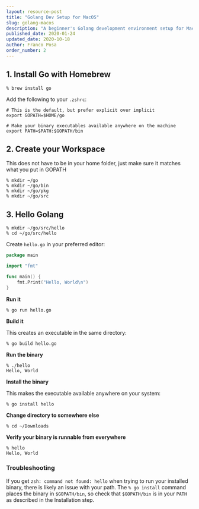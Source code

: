 ```yaml
---
layout: resource-post
title: "Golang Dev Setup for MacOS"
slug: golang-macos
description: "A beginner's Golang development environment setup for MacOS"
published_date: 2020-01-24
updated_date: 2020-10-18
author: Franco Posa
order_number: 2
---
```


## 1. Install Go with Homebrew

`% brew install go`

Add the following to your `.zshrc`:
```
# This is the default, but prefer explicit over implicit
export GOPATH=$HOME/go

# Make your binary executables available anywhere on the machine 
export PATH=$PATH:$GOPATH/bin
```
## 2. Create your Workspace
This does not have to be in your home folder, just make sure it matches what you put in GOPATH
```
% mkdir ~/go
% mkdir ~/go/bin
% mkdir ~/go/pkg
% mkdir ~/go/src
```

## 3. Hello Golang
```
% mkdir ~/go/src/hello
% cd ~/go/src/hello
```
Create `hello.go` in your preferred editor:

```go
package main

import "fmt"

func main() {
    fmt.Print("Hello, World\n")
}
```

**Run it**
```
% go run hello.go
```

**Build it**

This creates an executable in the same directory:
```
% go build hello.go
```

**Run the binary**
```
% ./hello
Hello, World
```

**Install the binary**

This makes the executable available anywhere on your system:

```
% go install hello
```

**Change directory to somewhere else**

```
% cd ~/Downloads
```

**Verify your binary is runnable from everywhere**

```
% hello
Hello, World
```

### Troubleshooting
If you get `zsh: command not found: hello` when trying to run your installed binary, there is likely an issue with your path. The `% go install` command places the binary in `$GOPATH/bin`, so check that `$GOPATH/bin` is in your `PATH` as described in the Installation step.